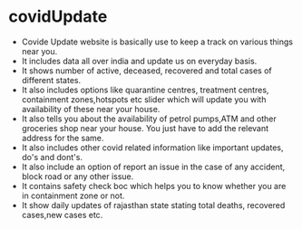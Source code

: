 # covidUpdate
- Covide Update website is basically use to keep a track on various things near you.
- It includes data all over india and update us on everyday basis.
- It shows number of active, deceased, recovered and total cases of different states.
- It also includes options like quarantine centres, treatment centres, containment zones,hotspots etc slider which will update you with availability of these near your house.
- It also tells you about the availability of petrol pumps,ATM and other groceries shop near your house. You just have to add the relevant address for the same.
- It also includes other covid related information like important updates, do's and dont's.
- It also include an option of report an issue in the case of any accident, block road or any other issue.
- It contains safety check boc which helps you to know whether you are in containment zone or not.
- It show daily updates of rajasthan state stating total deaths, recovered cases,new cases etc.
